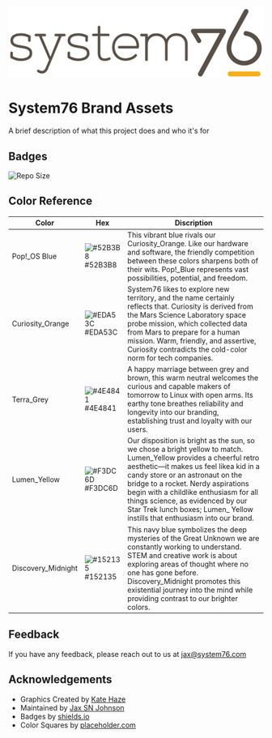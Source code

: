 ![Logo](https://raw.githubusercontent.com/system76/brand/master/System76%20branding/system76-logo_primary.svg)

# System76 Brand Assets

A brief description of what this project does and who it's for


## Badges

![Repo Size](https://img.shields.io/github/repo-size/system76/brand)

## Color Reference

| Color             | Hex                                                                | Discription |
| ----------------- | ------------------------------------------------------------------ | ----------- |
| Pop!_OS Blue | ![#52B3B8](https://via.placeholder.com/10/52B3B8?text=+) #52B3B8 | This vibrant blue rivals our Curiosity_Orange. Like our hardware and software, the friendly competition between these colors sharpens both of their wits. Pop!_Blue represents vast possibilities, potential, and freedom. |
| Curiosity_Orange | ![#EDA53C](https://via.placeholder.com/10/EDA53C?text=+) #EDA53C |  System76 likes to explore new territory, and the name certainly reflects that. Curiosity is derived from the Mars Science Laboratory space probe mission, which collected data from Mars to prepare for a human mission. Warm, friendly, and assertive, Curiosity contradicts the cold-color norm for tech companies. |
| Terra_Grey | ![#4E4841](https://via.placeholder.com/10/4E4841?text=+) #4E4841 | A happy marriage between grey and brown, this warm neutral welcomes the curious and capable makers of tomorrow to Linux with open arms. Its earthy tone breathes reliability and longevity into our branding, establishing trust and loyalty with our users. |
| Lumen_Yellow | ![#F3DC6D](https://via.placeholder.com/10/F3DC6D?text=+) #F3DC6D | Our disposition is bright as the sun, so we chose a bright yellow to match. Lumen_Yellow provides a cheerful retro aesthetic—it makes us feel likea kid in a candy store or an astronaut on the bridge to a rocket. Nerdy aspirations begin with a childlike enthusiasm for all things science, as evidenced by our Star Trek lunch boxes; Lumen_ Yellow instills that enthusiasm into our brand. |
| Discovery_Midnight | ![#152135](https://via.placeholder.com/10/152135?text=+) #152135 | This navy blue symbolizes the deep mysteries of the Great Unknown we are constantly working to understand. STEM and creative work is about exploring areas of thought where no one has gone before. Discovery_Midnight promotes this existential journey into the mind while providing contrast to our brighter colors. |


## Feedback

If you have any feedback, please reach out to us at jax@system76.com


## Acknowledgements

 - Graphics Created by [Kate Haze](https://katesawesomesite)
 - Maintained by [Jax SN Johnson](https://github.com/jaxsnjohnson)
 - Badges by [shields.io](https://shields.io/)
 - Color Squares by [placeholder.com](https://via.placeholder.com)
